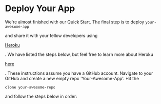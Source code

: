 # Deploy Your App

We're almost finished with our Quick Start. The final step is to deploy `your-awesome-app`

and share it with your fellow developers using

[Heroku](https://devcenter.heroku.com/categories/deployment)

. We have listed the steps below, but feel free to learn more about Heroku

[here](https://devcenter.heroku.com/articles/getting-started-with-nodejs#introduction)

. These instructions assume you have a GitHub account. Navigate to your GitHub and create a new empty repo 'Your-Awesome-App'. Hit the

`clone your-awesome-repo`

and follow the steps below in order:

